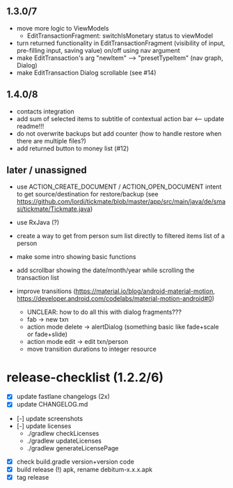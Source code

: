 ## 1.3.0/7
- move more logic to ViewModels
  - EditTransactionFragment: switchIsMonetary status to viewModel
- turn returned functionality in EditTransactionFragment (visibility of input, pre-filling input, saving value) on/off using nav argument 
- make EditTransaction's arg "newItem" --> "presetTypeItem" (nav graph, Dialog)
- make EditTransaction Dialog scrollable (see #14)
  
## 1.4.0/8
- contacts integration
- add sum of selected items to subtitle of contextual action bar <-- update readme!!!
- do not overwrite backups but add counter (how to handle restore when there are multiple files?)
- add returned button to money list (#12)

## later / unassigned
- use ACTION_CREATE_DOCUMENT / ACTION_OPEN_DOCUMENT intent to get source/destination for restore/backup (see https://github.com/lordi/tickmate/blob/master/app/src/main/java/de/smasi/tickmate/Tickmate.java)
- use RxJava (?)
- create a way to get from person sum list directly to filtered items list of a person
- make some intro showing basic functions
- add scrollbar showing the date/month/year while scrolling the transaction list

- improve transitions (https://material.io/blog/android-material-motion, https://developer.android.com/codelabs/material-motion-android#0)
  - UNCLEAR: how to do all this with dialog fragments???
  - fab -> new txn
  - action mode delete -> alertDialog (something basic like fade+scale or fade+slide)
  - action mode edit -> edit txn/person
  - move transition durations to integer resource



# release-checklist (1.2.2/6)
- [x] update fastlane changelogs (2x)
- [x] update CHANGELOG.md
- [-] update screenshots
- [-] update licenses
  - ./gradlew checkLicenses
  - ./gradlew updateLicenses
  - ./gradlew generateLicensePage
- [x] check build.gradle version+version code
- [x] build release (!) apk, rename debitum-x.x.x.apk
- [x] tag release
